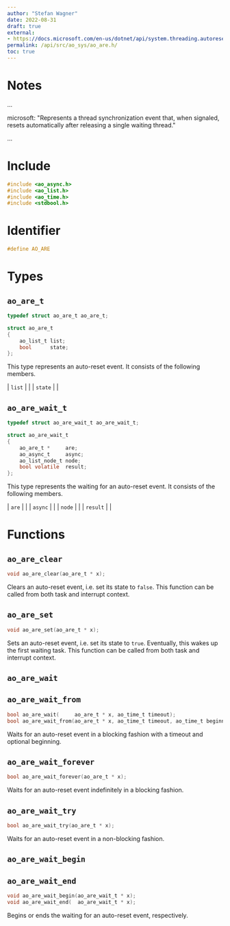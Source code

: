 ```yaml
---
author: "Stefan Wagner"
date: 2022-08-31
draft: true
external:
- https://docs.microsoft.com/en-us/dotnet/api/system.threading.autoresetevent : "AutoResetEvent"
permalink: /api/src/ao_sys/ao_are.h/
toc: true
---
```


# Notes

...

microsoft: "Represents a thread synchronization event that, when signaled, resets automatically after releasing a single waiting thread."

...

# Include

```c
#include <ao_async.h>
#include <ao_list.h>
#include <ao_time.h>
#include <stdbool.h>
```

# Identifier

```c
#define AO_ARE
```

# Types

## `ao_are_t`

```c
typedef struct ao_are_t ao_are_t;
```

```c
struct ao_are_t
{
    ao_list_t list;
    bool      state;
};
```

This type represents an auto-reset event. It consists of the following members.

| `list` | |
| `state` | |

## `ao_are_wait_t`

```c
typedef struct ao_are_wait_t ao_are_wait_t;
```

```c
struct ao_are_wait_t
{
    ao_are_t *     are;
    ao_async_t     async;
    ao_list_node_t node;
    bool volatile  result;
};
```

This type represents the waiting for an auto-reset event. It consists of the following members.

| `are` | |
| `async` | |
| `node` | |
| `result` | |

# Functions

## `ao_are_clear`

```c
void ao_are_clear(ao_are_t * x);
```

Clears an auto-reset event, i.e. set its state to `false`. This function can be called from both task and interrupt context.

## `ao_are_set`

```c
void ao_are_set(ao_are_t * x);
```

Sets an auto-reset event, i.e. set its state to `true`. Eventually, this wakes up the first waiting task. This function can be called from both task and interrupt context.

## `ao_are_wait`
## `ao_are_wait_from`

```c
bool ao_are_wait(     ao_are_t * x, ao_time_t timeout);
bool ao_are_wait_from(ao_are_t * x, ao_time_t timeout, ao_time_t beginning);
```

Waits for an auto-reset event in a blocking fashion with a timeout and optional beginning.

## `ao_are_wait_forever`

```c
bool ao_are_wait_forever(ao_are_t * x);
```

Waits for an auto-reset event indefinitely in a blocking fashion.

## `ao_are_wait_try`

```c
bool ao_are_wait_try(ao_are_t * x);
```

Waits for an auto-reset event in a non-blocking fashion.

## `ao_are_wait_begin`
## `ao_are_wait_end`

```c
void ao_are_wait_begin(ao_are_wait_t * x);
void ao_are_wait_end(  ao_are_wait_t * x);
```

Begins or ends the waiting for an auto-reset event, respectively.
